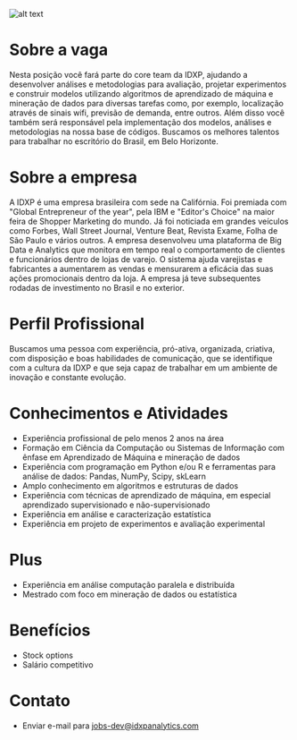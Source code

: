 ![alt text](http://www.idxpanalytics.com/img/logo.png "IDXP Analytics")

# Sobre a vaga
Nesta posição você fará parte do core team da IDXP, ajudando a desenvolver análises e metodologias para avaliação, projetar experimentos e construir modelos utilizando algoritmos de aprendizado de máquina e mineração de dados para diversas tarefas como, por exemplo, localização através de sinais wifi, previsão de demanda, entre outros. Além disso você também será responsável pela implementação dos modelos, análises e metodologias na nossa base de códigos. Buscamos os melhores talentos para trabalhar no escritório do Brasil, em Belo Horizonte.

# Sobre a empresa
A IDXP é uma empresa brasileira com sede na Califórnia. Foi premiada com "Global Entrepreneur of the year", pela IBM e "Editor's Choice" na maior feira de Shopper Marketing do mundo. Já foi noticiada em grandes veículos como Forbes, Wall Street Journal, Venture Beat, Revista Exame, Folha de São Paulo e vários outros. A empresa desenvolveu uma plataforma de Big Data e Analytics que monitora em tempo real o comportamento de clientes e funcionários dentro de lojas de varejo. O sistema ajuda varejistas e fabricantes a aumentarem as vendas e mensurarem a eficácia das suas ações promocionais dentro da loja. A empresa já teve subsequentes rodadas de investimento no Brasil e no exterior.

# Perfil Profissional
Buscamos uma pessoa com experiência, pró-ativa, organizada, criativa, com disposição e boas habilidades de comunicação, que se identifique com a cultura da IDXP e que seja capaz de trabalhar em um ambiente de inovação e constante evolução.

# Conhecimentos e Atividades
- Experiência profissional de pelo menos 2 anos na área
- Formação em Ciência da Computação ou Sistemas de Informação com ênfase em Aprendizado de Máquina e mineração de dados
- Experiência com programação em Python e/ou R e ferramentas para análise de dados: Pandas, NumPy, Scipy, skLearn
- Amplo conhecimento em algoritmos e estruturas de dados
- Experiência com técnicas de aprendizado de máquina, em especial aprendizado supervisionado e não-supervisionado
- Experiência em análise e caracterização estatística
- Experiência em projeto de experimentos e avaliação experimental

# Plus
- Experiência em análise computação paralela e distribuída
- Mestrado com foco em mineração de dados ou estatística

# Benefícios
- Stock options
- Salário competitivo

# Contato
- Enviar e-mail para jobs-dev@idxpanalytics.com
